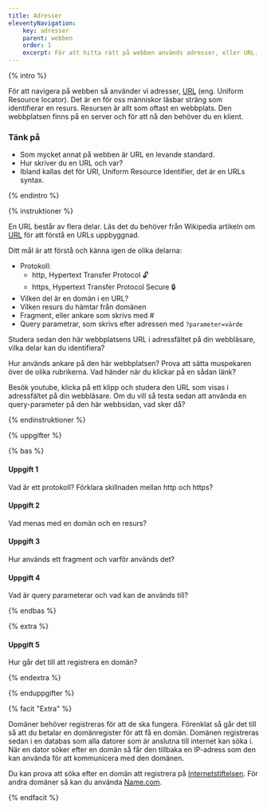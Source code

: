 ```yaml
---
title: Adresser
eleventyNavigation:
    key: adresser
    parent: webben
    order: 1
    excerpt: För att hitta rätt på webben används adresser, eller URL.
---
```


{% intro %}

För att navigera på webben så använder vi adresser, [URL](https://url.spec.whatwg.org/) (eng. Uniform Resource locator). Det är en för oss människor läsbar sträng som identifierar en resurs. Resursen är allt som oftast en webbplats. Den webbplatsen finns på en server och för att nå den behöver du en klient.

### Tänk på

-   Som mycket annat på webben är URL en levande standard.
-   Hur skriver du en URL och var?
-   Ibland kallas det för URI, Uniform Resource Identifier, det är en URLs syntax.

{% endintro %}

{% instruktioner %}

En URL består av flera delar. Läs det du behöver från Wikipedia artikeln om [URL](https://sv.wikipedia.org/wiki/URL) för att förstå en URLs uppbyggnad.

Ditt mål är att förstå och känna igen de olika delarna:

-   Protokoll:
    -   http, Hypertext Transfer Protocol 🔓
    -   https, Hypertext Transfer Protocol Secure 🔒
-   Vilken del är en domän i en URL?
-   Vilken resurs du hämtar från domänen
-   Fragment, eller ankare som skrivs med #
-   Query parametrar, som skrivs efter adressen med `?parameter=värde`

Studera sedan den här webbplatsens URL i adressfältet på din webbläsare, vilka delar kan du identifiera?

Hur används ankare på den här webbplatsen? Prova att sätta muspekaren över de olika rubrikerna. Vad händer när du klickar på en sådan länk?

Besök youtube, klicka på ett klipp och studera den URL som visas i adressfältet på din webbläsare. Om du vill så testa sedan att använda en query-parameter på den här webbsidan, vad sker då?

{% endinstruktioner %}

{% uppgifter %}

{% bas %}

#### Uppgift 1

Vad är ett protokoll? Förklara skillnaden mellan http och https?

#### Uppgift 2

Vad menas med en domän och en resurs?

#### Uppgift 3

Hur används ett fragment och varför används det?

#### Uppgift 4

Vad är query parameterar och vad kan de används till?

{% endbas %}

{% extra %}

#### Uppgift 5

Hur går det till att registrera en domän?

{% endextra %}

{% enduppgifter %}

{% facit "Extra" %}

Domäner behöver registreras för att de ska fungera. Förenklat så går det till så att du betalar en domänregister för att få en domän. Domänen registreras sedan i en databas som alla datorer som är anslutna till internet kan söka i. När en dator söker efter en domän så får den tillbaka en IP-adress som den kan använda för att kommunicera med den domänen.

Du kan prova att söka efter en domän att registrera på [Internetstiftelsen](https://internetstiftelsen.se/domaner/). För andra domäner så kan du använda [Name.com](https://name.com).


{% endfacit %}


<script>
    window.addEventListener('DOMContentLoaded', () => {
        const url = new URL(window.location.href);
        if (url.search) {
            alert(`Du skrev följande query: ${url.search}`);
        }
    });
</script>